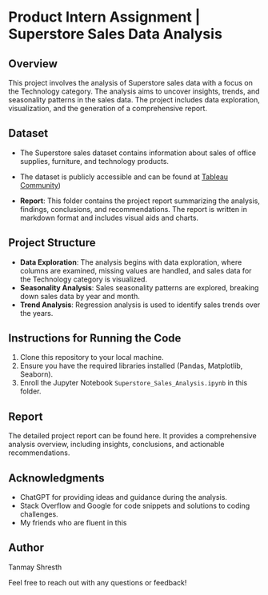 # Product Intern Assignment | Superstore Sales Data Analysis

## Overview
This project involves the analysis of Superstore sales data with a focus on the Technology category. The analysis aims to uncover insights, trends, and seasonality patterns in the sales data. The project includes data exploration, visualization, and the generation of a comprehensive report.

## Dataset
- The Superstore sales dataset contains information about sales of office supplies, furniture, and technology products.
- The dataset is publicly accessible and can be found at [Tableau Community](https://community.tableau.com/s/question/0D54T00000CWeX8SAL/sample-superstore-sales-excelxls))

- **Report**: This folder contains the project report summarizing the analysis, findings, conclusions, and recommendations. The report is written in markdown format and includes visual aids and charts.

## Project Structure
- **Data Exploration**: The analysis begins with data exploration, where columns are examined, missing values are handled, and sales data for the Technology category is visualized.
- **Seasonality Analysis**: Sales seasonality patterns are explored, breaking down sales data by year and month.
- **Trend Analysis**: Regression analysis is used to identify sales trends over the years.

## Instructions for Running the Code
1. Clone this repository to your local machine.
2. Ensure you have the required libraries installed (Pandas, Matplotlib, Seaborn).
3. Enroll the Jupyter Notebook `Superstore_Sales_Analysis.ipynb` in this folder.

## Report
The detailed project report can be found here. It provides a comprehensive analysis overview, including insights, conclusions, and actionable recommendations.

## Acknowledgments
- ChatGPT for providing ideas and guidance during the analysis.
- Stack Overflow and Google for code snippets and solutions to coding challenges.
- My friends who are fluent in this

## Author
Tanmay Shresth

Feel free to reach out with any questions or feedback!
